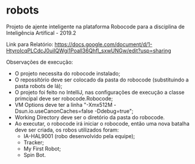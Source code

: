 # robots
Projeto de ajente inteligente na plataforma Robocode para a disciplina de Inteligência Artifical - 2019.2

Link para Relatório:
https://docs.google.com/document/d/1-HtyroIcqPLCdcJ0uiIQWgi1Poall36Qhfl_sxwUNGw/edit?usp=sharing

Observações de execução:
  * O projeto necessita do robocode instalado;
  * O repossitório deve ser colocado da pasta do robocode (substituindo a pasta robots de lá);
  * O projeto foi feito no IntelliJ, nas configurações de execução a classe primcipal deve ser robocode.Robocode;
  * VM Options deve ter a linha "-Xmx512M -Dsun.io.useCanonCaches=false -Ddebug=true";
  * Working Directory deve ser o diretório da pasta do robocode.
  * Ao executar, o robocode irá iniciar o robocode, então uma nova batalha deve ser criada, os robos utilizados foram:
    + IA-HAL9001 (robo desenvolvido pela equipe);
    + Tracker;
    + My First Robot;
    + Spin Bot.
